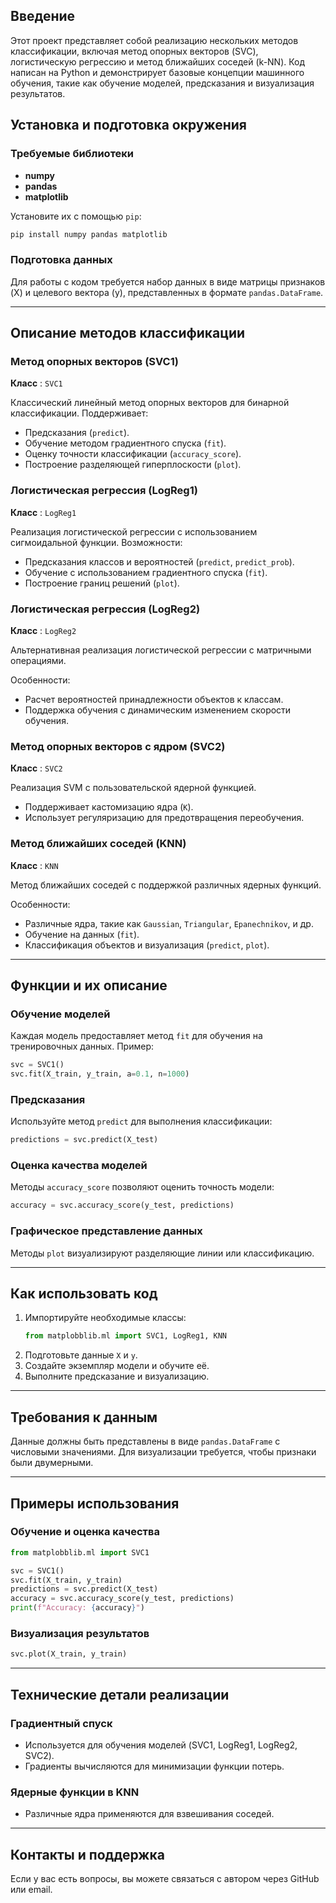 ## Введение

Этот проект представляет собой реализацию нескольких методов классификации, включая метод опорных векторов (SVC), логистическую регрессию и метод ближайших соседей (k-NN). Код написан на Python и демонстрирует базовые концепции машинного обучения, такие как обучение моделей, предсказания и визуализация результатов.

## Установка и подготовка окружения

### Требуемые библиотеки

- **numpy**
- **pandas**
- **matplotlib**

Установите их с помощью `pip`:

```bash
pip install numpy pandas matplotlib
```

### Подготовка данных

Для работы с кодом требуется набор данных в виде матрицы признаков (X) и целевого вектора (y), представленных в формате `pandas.DataFrame`.

---

## Описание методов классификации

### Метод опорных векторов (SVC1)

 **Класс** : `SVC1`

Классический линейный метод опорных векторов для бинарной классификации. Поддерживает:

* Предсказания (`predict`).
* Обучение методом градиентного спуска (`fit`).
* Оценку точности классификации (`accuracy_score`).
* Построение разделяющей гиперплоскости (`plot`).

### Логистическая регрессия (LogReg1)

 **Класс** : `LogReg1`

Реализация логистической регрессии с использованием сигмоидальной функции. Возможности:

* Предсказания классов и вероятностей (`predict`, `predict_prob`).
* Обучение с использованием градиентного спуска (`fit`).
* Построение границ решений (`plot`).

### Логистическая регрессия (LogReg2)

 **Класс** : `LogReg2`

Альтернативная реализация логистической регрессии с матричными операциями.

Особенности:

* Расчет вероятностей принадлежности объектов к классам.
* Поддержка обучения с динамическим изменением скорости обучения.

### Метод опорных векторов с ядром (SVC2)

 **Класс** : `SVC2`

Реализация SVM с пользовательской ядерной функцией.

* Поддерживает кастомизацию ядра (`K`).
* Использует регуляризацию для предотвращения переобучения.

### Метод ближайших соседей (KNN)

 **Класс** : `KNN`

Метод ближайших соседей с поддержкой различных ядерных функций.

Особенности:

* Различные ядра, такие как `Gaussian`, `Triangular`, `Epanechnikov`, и др.
* Обучение на данных (`fit`).
* Классификация объектов и визуализация (`predict`, `plot`).

---

## Функции и их описание

### Обучение моделей

Каждая модель предоставляет метод `fit` для обучения на тренировочных данных. Пример:

```python
svc = SVC1()
svc.fit(X_train, y_train, a=0.1, n=1000)
```

### Предсказания

Используйте метод `predict` для выполнения классификации:

```python
predictions = svc.predict(X_test)
```

### Оценка качества моделей

Методы `accuracy_score` позволяют оценить точность модели:

```python
accuracy = svc.accuracy_score(y_test, predictions)
```

### Графическое представление данных

Методы `plot` визуализируют разделяющие линии или классификацию.

---

## Как использовать код

1. Импортируйте необходимые классы:
   ```python
   from matplobblib.ml import SVC1, LogReg1, KNN
   ```
2. Подготовьте данные `X` и `y`.
3. Создайте экземпляр модели и обучите её.
4. Выполните предсказание и визуализацию.

---

## Требования к данным

Данные должны быть представлены в виде `pandas.DataFrame` с числовыми значениями. Для визуализации требуется, чтобы признаки были двумерными.

---

## Примеры использования

### Обучение и оценка качества

```python
from matplobblib.ml import SVC1

svc = SVC1()
svc.fit(X_train, y_train)
predictions = svc.predict(X_test)
accuracy = svc.accuracy_score(y_test, predictions)
print(f"Accuracy: {accuracy}")
```

### Визуализация результатов

```python
svc.plot(X_train, y_train)
```

---

## Технические детали реализации

### Градиентный спуск

* Используется для обучения моделей (SVC1, LogReg1, LogReg2, SVC2).
* Градиенты вычисляются для минимизации функции потерь.

### Ядерные функции в KNN

* Различные ядра применяются для взвешивания соседей.

---

## Контакты и поддержка

Если у вас есть вопросы, вы можете связаться с автором через GitHub или email.
